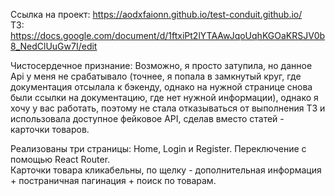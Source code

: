 Ссылка на проект: https://aodxfaionn.github.io/test-conduit.github.io/
<br>ТЗ: https://docs.google.com/document/d/1ftxiPt2lYTAAwJqoUqhKGOaKRSJV0b8_NedClUuGw7I/edit
<p>Чистосердечное признание: Возможно, я просто затупила, но данное Api у меня не срабатывало (точнее, я попала в замкнутый круг, где документация отсылала к бэкенду, однако на нужной странице снова были ссылки на документацию, где нет нужной информации), однако я хочу у вас работать, поэтому не стала отказываться от выполнения ТЗ и использовала доступное фейковое API, сделав вместо статей - карточки товаров. </p>
<p>Реализованы три страницы: Home, Login и Register. Переключение с помощью React Router.
<br>Карточки товара кликабельны, по щелку - дополнительная информация + постраничная пагинация + поиск по товарам.</p>
